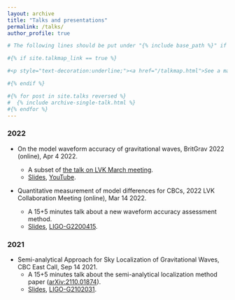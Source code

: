 ```yaml
---
layout: archive
title: "Talks and presentations"
permalink: /talks/
author_profile: true

# The following lines should be put under "{% include base_path %}" if you want them

#{% if site.talkmap_link == true %}

#<p style="text-decoration:underline;"><a href="/talkmap.html">See a map of all the places I've given a talk!</#a></p>

#{% endif %}

#{% for post in site.talks reversed %}
#  {% include archive-single-talk.html %}
#{% endfor %}
---
```

### 2022
* On the model waveform accuracy of gravitational waves, BritGrav 2022 (online), Apr 4 2022.
  * A subset of [the talk on LVK March meeting](../files/slides/wavediff_LVK2022meeting_PE.pdf).
  * [Slides](../files/slides/wavediff_BritGrav.pdf), [YouTube](https://www.youtube.com/channel/UCi7dJBbZS3DmmHCaLGMKU1A/videos).

* Quantitative measurement of model differences for CBCs, 2022 LVK Collaboration Meeting (online), Mar 14 2022.
  * A 15+5 minutes talk about a new waveform accuracy assessment method. 
  * [Slides](../files/slides/wavediff_LVK2022meeting_PE.pdf), [LIGO-G2200415](https://dcc.ligo.org/LIGO-G2200415).

### 2021
* Semi-analytical Approach for Sky Localization of Gravitational Waves, CBC East Call, Sep 14 2021.
    * A 15+5 minutes talk about the semi-analytical localization method paper ([arXiv:2110.01874](https://arxiv.org/abs/2110.01874)). 
    * [Slides](../files/slides/semoloc_report.pdf), [LIGO-G2102031](https://dcc.ligo.org/LIGO-G2102031).
